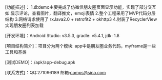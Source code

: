 [功能描述]：
    1.此demo主要完成了仿微信朋友圈页面显示功能，实现了部分交互如:显示评论，查看图片，翻译推文，emoji表情
    2.整个工程采用了MVP代码分层结构
    3.网络请求使用了 rxJava2.0 + retrofit2 + okhttp3
    4.封装了RecyclerView实现朋友圈列表加载

[开发环境]：Android Studio: v3.5.3,  gradle: v5.4.1,  jdk: 1.8

[项目结构简介]：项目分为两个模块: app中是朋友圈业务代码，myframe是一些工具和基类

[测试DEMO]：/apk/app-debug.apk

[联系方式]：QQ:271096189 邮箱:camps@sina.com